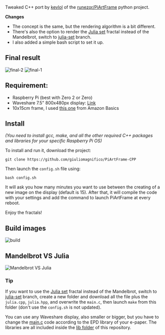 Tweaked C++ port by [kevlol](https://github.com/kevlol) of the [runezor/PiArtFrame](https://github.com/runezor/PiArtFrame) python project. 

**Changes**
- The concept is the same, but the rendering algorithm is a bit different. 
- There's also the option to render the [Julia set](https://en.wikipedia.org/wiki/Julia_set) fractal instead of the Mandelbrot, switch to [julia-set](https://github.com/giuliomagnifico/PiArtFrame-CPP/tree/julia-set) branch.
- I also added a simple bash script to set it up.


## Final result

![final-2](https://github.com/user-attachments/assets/04984b90-a46a-4192-91cb-3b98e74e3419)
![final-1](https://giuliomagnifico.blog/_images/2024/cPiArtFrame/build_b.jpg)

## Requirement:

- Raspberry Pi (best with Zero 2 or Zero)
- Waveshare 7.5" 800x480px display: [Link](https://www.google.com/search?q=Waveshare%207.5%22%20800x480px)
- 10x15cm frame, I used [this one](https://amzn.eu/d/ixgJbUD) from Amazon Basics
  
## Install

*(You need to install gcc, make, and all the other required C++ packages and libraries for your specific Raspberry Pi OS)*

To install and run it, download the project:
```
git clone https://github.com/giuliomagnifico/PiArtFrame-CPP
```
Then launch the `config.sh` file using:
```
bash config.sh
```
It will ask you how many minutes you want to use between the creating of  a new image on the display (default is 15). After that, it will compile the code with your settings and add the command to launch PiArtFrame at every reboot.

Enjoy the fractals!

## Build images 

![build](https://giuliomagnifico.blog/_images/2024/cPiArtFrame/build_a.jpg)

## Mandelbrot VS Julia

![Mandelbrot VS Julia](https://github.com/user-attachments/assets/e197214f-3342-4355-bf8d-1a28dfcd2d9c)


### Tip


If you want to use the [Julia set](https://en.wikipedia.org/wiki/Julia_set) fractal instead of the Mandelbrot, switch to [julia-set](https://github.com/giuliomagnifico/PiArtFrame-CPP/tree/julia-set) branch, create a new folder and download all the file plus the `julia.cpp`, `julia.hpp`, and overwrite the `main.c`, then launch `make` from this folder (don't use the `config.sh` is not updated).


You can use any Waveshare display, also smaller or bigger, but you have to change the [main.c](main.c) code according to the EPD library of your e-paper. The libraries are all included inside the [lib folder](https://github.com/giuliomagnifico/PiArtFrame-CPP/tree/master/lib/waveshare/e-Paper) of this repository. 
